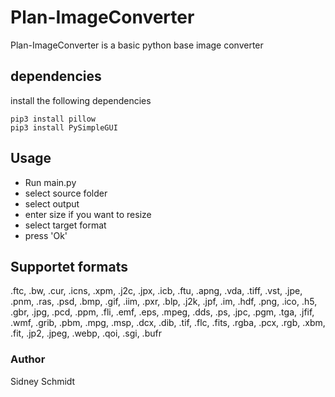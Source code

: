 # Plan-ImageConverter
Plan-ImageConverter is a basic python base image converter

## dependencies
install the following dependencies
```
pip3 install pillow
pip3 install PySimpleGUI
```

## Usage
- Run main.py
- select source folder
- select output
- enter size if you want to resize
- select target format
- press 'Ok'

## Supportet formats
.ftc, .bw, .cur, .icns, .xpm, .j2c, .jpx, .icb, .ftu,
.apng, .vda, .tiff, .vst, .jpe, .pnm, .ras, .psd, .bmp,
.gif, .iim, .pxr, .blp, .j2k, .jpf, .im, .hdf, .png, .ico,
.h5, .gbr, .jpg, .pcd, .ppm, .fli, .emf, .eps, .mpeg, .dds,
.ps, .jpc, .pgm, .tga, .jfif, .wmf, .grib, .pbm, .mpg, .msp,
.dcx, .dib, .tif, .flc, .fits, .rgba, .pcx, .rgb, .xbm, .fit,
.jp2, .jpeg, .webp, .qoi, .sgi, .bufr

### Author
Sidney Schmidt
